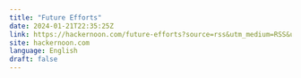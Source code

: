 ```yaml
---
title: "Future Efforts"
date: 2024-01-21T22:35:25Z
link: https://hackernoon.com/future-efforts?source=rss&utm_medium=RSS&utm_source=news.12bit.vn
site: hackernoon.com
language: English
draft: false
---
```


